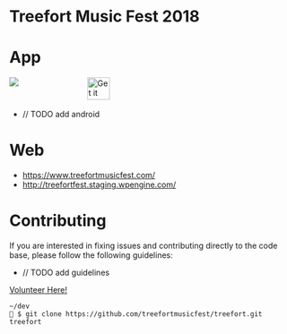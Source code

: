 # Treefort Music Fest 2018

# App
<a href="https://itunes.apple.com/us/app/treefort-music-fest/id608181277?mt=8" style="display:inline-block;overflow:hidden;background:url(https://linkmaker.itunes.apple.com/assets/shared/badges/en-us/appstore-lrg.svg) no-repeat;width:135px;height:40px;background-size:contain;"><img src="https://linkmaker.itunes.apple.com/assets/shared/badges/en-us/appstore-lrg.svg" /></a>
<a href='https://play.google.com/store/apps/details?id=com.treefortmusicfest.treefort&pcampaignid=MKT-Other-global-all-co-prtnr-py-PartBadge-Mar2515-1'><img alt='Get it on Google Play' src='https://play.google.com/intl/en_us/badges/images/generic/en_badge_web_generic.png' style="height:40px"/></a>
- // TODO add android

# Web
- https://www.treefortmusicfest.com/
- http://treefortfest.staging.wpengine.com/

# Contributing
If you are interested in fixing issues and contributing directly to the code base, please follow the following guidelines:
- // TODO add guidelines

[Volunteer Here!](https://www.treefortmusicfest.com/get-involved/volunteer/)

```
~/dev
🐶 $ git clone https://github.com/treefortmusicfest/treefort.git treefort
```
